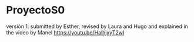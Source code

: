 # ProyectoS0
versión 1: submitted by Esther, revised by Laura and Hugo and explained in the video by Manel
https://youtu.be/HalhjxyT2wI
